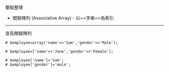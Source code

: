 要點整理
- 關聯陣列 (Associative Array) - 以==字串==為索引

---

宣告關聯陣列
```
# $employee=array('name'=>'Sam','gender'=>'Male');

# $employee=['name'=>'Jane','gender'=>'Female'];

# $employee['name']='Sam';
# $employee['gender']='male';
```